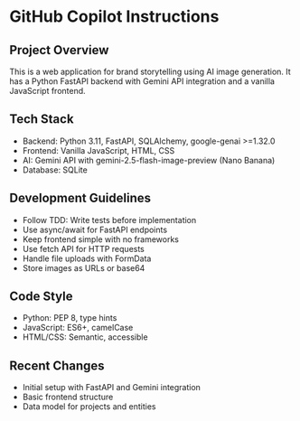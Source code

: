 # GitHub Copilot Instructions

## Project Overview
This is a web application for brand storytelling using AI image generation. It has a Python FastAPI backend with Gemini API integration and a vanilla JavaScript frontend.

## Tech Stack
- Backend: Python 3.11, FastAPI, SQLAlchemy, google-genai >=1.32.0
- Frontend: Vanilla JavaScript, HTML, CSS
- AI: Gemini API with gemini-2.5-flash-image-preview (Nano Banana)
- Database: SQLite

## Development Guidelines
- Follow TDD: Write tests before implementation
- Use async/await for FastAPI endpoints
- Keep frontend simple with no frameworks
- Use fetch API for HTTP requests
- Handle file uploads with FormData
- Store images as URLs or base64

## Code Style
- Python: PEP 8, type hints
- JavaScript: ES6+, camelCase
- HTML/CSS: Semantic, accessible

## Recent Changes
- Initial setup with FastAPI and Gemini integration
- Basic frontend structure
- Data model for projects and entities
